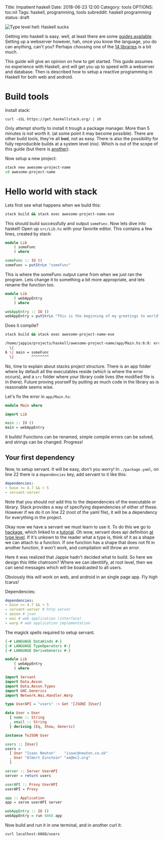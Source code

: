 Title: Impatient haskell
Date: 2018-06-23 12:00
Category: tools
OPTIONS: toc:nil
Tags: haskell, programming, tools
subreddit: haskell programming
status: draft

![Type level hell: Haskell sucks](/images/2018/haskell-sucks.jpg)

Getting into haskell is easy. well, at least there are some
[guides available](https://github.com/bitemyapp/learnhaskell).
Setting up a webserver however,
hah, once you know the language, you do can anything, can't you?
Perhaps choosing one of the [14 libraries](https://wiki.haskell.org/Web/Frameworks)
is a bit much.

This guide will give an opinion on how to get started.
This guide assumes no experience with Haskell,
and will get you up to speed with a webserver and database.
Then is described how to setup a 
reactive programming in Haskell for both web and android.

# Build tools
Install stack:

    curl -sSL https://get.haskellstack.org/ | sh

Only attempt shortly to install it trough a package manager.
More than 5 minutes is not worth it. (at some point it may become possible).
There are other build tools, they're all ~~bad~~, not as easy.
There is also the possibility for fully reproducible builds at a system level
(nix).
Which is out of the scope of this guide (but there is [another](http://localhost:8000/fun-with-stack-haskell-dependency-management.html)).

Now setup a new project:

```bash
stack new awesome-project-name 
cd awesome-project-name
```

# Hello world with stack
Lets first see what happens when we build this:

```bash
stack build && stack exec awesome-project-name-exe
```

This should build successfully and output `someFunc`.
Now lets dive into haskell! Open up `src/Lib.hs` with your favorite editor.
This contains a few lines, created by stack:

```haskell
module Lib
    ( someFunc
    ) where

someFunc :: IO ()
someFunc = putStrLn "someFunc"
```

This is where the someFunc output came from when we just ran the program.
Lets change it to something a bit more appropriate, and lets rename the function
too.

```haskell
module Lib
    ( webAppEntry
    ) where

webAppEntry :: IO ()
webAppEntry = putStrLn "This is the beginning of my greetings to world"
```

Does it compile?

```bash
stack build && stack exec awesome-project-name-exe

/home/jappie/projects/haskell/awesome-project-name/app/Main.hs:6:8: error: Variable not in scope: someFunc :: IO ()
  \|
6 \| main = someFunc
  \|        ^^^^^^^^

```

No, time to explain about stacks project structure.
There is an app folder where by default all the executables reside
(which is where the error occurs),
and a `src` folder where your library code lives (the modified file is in there).
Future proving yourself by putting as much code in the library as is reasonable
seems wise.

Let's fix the error in `app/Main.hs`:

```haskell
module Main where

import Lib

main :: IO ()
main = webAppEntry
```

It builds!
Functions can be renamed, simple compile errors can be solved, and strings
can be changed. Progress!

## Your first dependency
Now, to setup servant. It will be easy, don't you worry!
In `./package.yaml`, on line 22 there is a `dependencies` key,
add servant to it like this:

```yaml
dependencies:
- base >= 4.7 && < 5
- servant-server
```

Note that you should *not* add this to the dependencies of the executable or
library.
Stack provides a way of specifying dependencies of either of these.
However if we do it on line 22 (root of the yaml file),
it will be a dependency for everything in the project.

Okay now we have a servant we must learn to use it.
To do this we go to [hackage](http://hackage.haskell.org/package/servant),
which linked to a [tutorial](http://haskell-servant.readthedocs.io/en/stable/tutorial/index.html).
Oh wow, servant does api definition [at type level](http://haskell-servant.readthedocs.io/en/stable/tutorial/ApiType.html).
If it's unkown to the reader what a type is, think of it as a shape we can
attach to a function.
If one function has a shape that does not fit in another function, it won't work,
and compilation will throw an error.

Here it was realized that Jappie hadn't decided what to build.
So here we design this little chatroom?
Where we can identitify, at root level,
then we can send messages which will be boadcasted to all users.

Obviously this will work on web, and android in an single page app.
Fly high Icarus!

Dependencies:
```yaml
dependencies:
- base >= 4.7 && < 5
- servant-server # http server
- aeson # json
- wai # web application (interface)
- warp # web application implementation
```

The magick spells required to setup servant.

```haskell
{-# LANGUAGE DataKinds #-}
{-# LANGUAGE TypeOperators #-}
{-# LANGUAGE DeriveGeneric #-}

module Lib
    ( webAppEntry
    ) where

import Servant
import Data.Aeson
import Data.Aeson.Types
import GHC.Generics
import Network.Wai.Handler.Warp

type UserAPI = "users" :> Get '[JSON] [User]

data User = User
  { name :: String
  , email :: String
  } deriving (Eq, Show, Generic)

instance ToJSON User

users :: [User]
users =
  [ User "Isaac Newton"    "isaac@newton.co.uk"
  , User "Albert Einstein" "ae@mc2.org"
  ]

server :: Server UserAPI
server = return users

userAPI :: Proxy UserAPI
userAPI = Proxy

app :: Application
app = serve userAPI server

webAppEntry :: IO ()
webAppEntry = run 6868 app
```

Now build and run it in one terminal, and in another curl it:

```bash
curl localhost:6868/users
```
